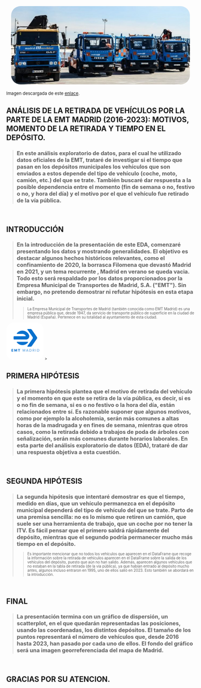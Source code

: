 <div style="display: flex; justify-content: center;">
    <img src="src/notebooks/IA/GRUemt.jpg" style="border-radius: 25px; width: 95%;">
</div>

<small>Imagen descargada de este [enlace](https://blog.emtmadrid.es/2019/05/01/la-grua-en-madrid/).<small> 

# **ANÁLISIS DE LA RETIRADA DE VEHÍCULOS POR LA PARTE DE LA EMT MADRID (2016-2023): MOTIVOS, MOMENTO DE LA RETIRADA Y TIEMPO EN EL DEPÓSITO.**
 
> ## En este **análisis exploratorio de datos**, para el cual he utilizado **datos oficiales de la EMT**, trataré de investigar si **el tiempo** que pasan en los **depósitos municipales** los vehículos que son enviados a estos depende del **tipo de vehículo** (coche, moto, camión, etc.) del que se trate. También buscaré dar respuesta a la posible dependencia entre **el momento** (fin de semana o no, festivo o no, y hora del día) y el motivo por el que el vehículo fue retirado de la vía pública.
<br>

# **INTRODUCCIÓN**
> ## En la **introducción** de la presentación de este **EDA**, comenzaré presentando los datos y mostrando generalidades. El **objetivo** es destacar algunos **hechos históricos** relevantes, como el **confinamiento** de 2020, la **borrasca Filomena** que devastó Madrid en 2021, y un tema recurrente , **Madrid** en verano se queda **vacia**. Todo esto será respaldado por los **datos** proporcionados por la Empresa Municipal de Transportes de Madrid, S.A. (**"EMT"**). Sin embargo, no pretendo demostrar ni refutar **hipótesis** en esta etapa inicial.  
>>La Empresa Municipal de Transportes de Madrid (también conocida como EMT Madrid) es una empresa pública que, desde 1947, da servicio de transporte público de superficie en la ciudad de Madrid (España). Pertenece en su totalidad al ayuntamiento de esta ciudad.  
<img src="src/notebooks/IA/EMT.png" alt="Texto alternativo" style="width:100px;height:100px;border-radius:20px;">  
> 
<br>

# **PRIMERA HIPÓTESIS**
> ## La primera hipótesis plantea que el motivo de retirada del vehículo y el momento en que este se retira de la vía pública, es decir, si es o no **fin de semana**, si es o no **festivo** o la **hora del día**, están relacionados entre sí. Es razonable suponer que algunos **motivos**, como por ejemplo la **alcoholemia**, serán más comunes a altas horas de la **madrugada** y en **fines de semana**, mientras que otros casos, como la retirada debido a trabajos de **poda de árboles** con **señalización**, serán más comunes durante **horarios laborales**. En esta parte del **análisis exploratorio de datos** (**EDA**), trataré de dar una respuesta objetiva a esta cuestión. 
<br>

# **SEGUNDA HIPÓTESIS** 
> ## La segunda hipótesis que intentaré demostrar es que el **tiempo**, medido en **días**, que un **vehículo** permanezca en el **depósito municipal** dependerá del **tipo de vehículo** del que se trate. Parto de una premisa sencilla: no es lo mismo que retiren un **camión**, que suele ser una herramienta de trabajo, que un **coche** por no tener la **ITV**. Es fácil pensar que el primero **saldrá rápidamente** del depósito, mientras que el segundo podría **permanecer mucho más tiempo** en el depósito. 
>>Es importante mencionar que no todos los vehículos que aparecen en el DataFrame que recoge la información sobre la retirada de vehículos aparecen en el DataFrame sobre la salida de los vehículos del depósito, puesto que aún no han salido. Además, aparecen algunos vehículos que no estaban en la tabla de retirada (de la vía pública), ya que habían entrado al depósito mucho antes, algunos incluso entraron en 1995, uno de ellos salió en 2023. Esto también se abordará en la introducción. 
<br> 

# **FINAL**
> ## La presentación termina con un **gráfico de dispersión**, un **scatterplot**, en el que quedarán representadas las posiciones, usando las coordenadas, los distintos **depósitos**. El tamaño de los puntos representará el número de **vehículos** que, desde **2016 hasta 2023**, han pasado por cada uno de ellos. El fondo del gráfico será una **imagen georreferenciada** del mapa de Madrid. 
<br> 

# **GRACIAS POR SU ATENCION.** 

